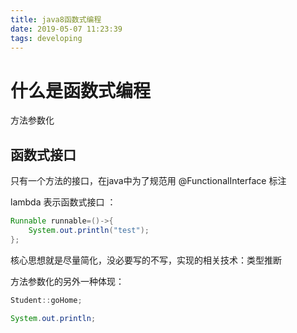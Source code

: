 ```yaml
---
title: java8函数式编程
date: 2019-05-07 11:23:39
tags: developing
---
```


# 什么是函数式编程

方法参数化

## 函数式接口

只有一个方法的接口，在java中为了规范用 @FunctionalInterface 标注

lambda 表示函数式接口 ：

```java
Runnable runnable=()->{
    System.out.println("test");
};
```

核心思想就是尽量简化，没必要写的不写，实现的相关技术：类型推断

方法参数化的另外一种体现：

```java
Student::goHome;

System.out.println;
```

<!--more-->

## 

